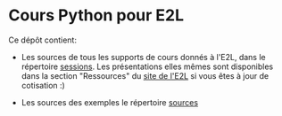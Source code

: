 # Cours Python pour E2L

Ce dépôt contient:

* Les sources de tous les supports de cours donnés à l'E2L, dans le
  répertoire [sessions](sessions). Les présentations elles mêmes sont
  disponibles dans la section "Ressources" du [site de l'E2L]() si vous
  êtes à jour de cotisation :)

* Les sources des exemples le répertoire [sources](sources)
